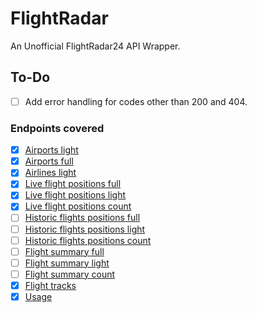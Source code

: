 # FlightRadar

An Unofficial FlightRadar24 API Wrapper.

## To-Do

- [ ] Add error handling for codes other than 200 and 404.

### Endpoints covered

- [x] [Airports light](https://fr24api.flightradar24.com/docs/endpoints/overview#airports-light)
- [x] [Airports full](https://fr24api.flightradar24.com/docs/endpoints/overview#airports-full)
- [x] [Airlines light](https://fr24api.flightradar24.com/docs/endpoints/overview#airlines-light)
- [x] [Live flight positions full](https://fr24api.flightradar24.com/docs/endpoints/overview#live-flight-positions-full)
- [x] [Live flight positions light](https://fr24api.flightradar24.com/docs/endpoints/overview#live-flight-positions-light)
- [x] [Live flight positions count](https://fr24api.flightradar24.com/docs/endpoints/overview#live-flight-positions-count)
- [ ] [Historic flights positions full](https://fr24api.flightradar24.com/docs/endpoints/overview#historic-flight-positions-full)
- [ ] [Historic flights positions light](https://fr24api.flightradar24.com/docs/endpoints/overview#historic-flight-positions-light)
- [ ] [Historic flights positions count](https://fr24api.flightradar24.com/docs/endpoints/overview#historic-flight-positions-count)
- [ ] [Flight summary full](https://fr24api.flightradar24.com/docs/endpoints/overview#flight-summary-full)
- [ ] [Flight summary light](https://fr24api.flightradar24.com/docs/endpoints/overview#flight-summary-light)
- [ ] [Flight summary count](https://fr24api.flightradar24.com/docs/endpoints/overview#flight-summary-count)
- [x] [Flight tracks](https://fr24api.flightradar24.com/docs/endpoints/overview#flight-tracks)
- [x] [Usage](https://fr24api.flightradar24.com/docs/endpoints/overview#usage)